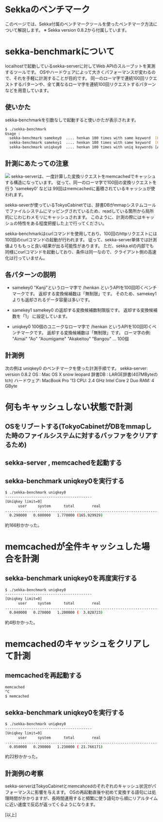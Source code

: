 # Sekkaのベンチマーク
このページでは、Sekka付属のベンチマークツールを使ったベンチマーク方法について解説します。
※ Sekka version 0.8.2から付属しています。

# sekka-benchmarkについて
localhostで起動しているsekka-serverに対してWeb APIのスループットを実測するツールです。
OSやハードウェアによって大きくパフォーマンスが変わるので、それを手軽に計測することが目的です。
同一のローマ字で連続100回リクエストするパターンや、全て異なるローマ字を連続100回リクエストするパターンなどを用意しています。

## 使いかた
sekka-benchmarkを引数なしで起動すると使いかたが表示されます。
```bash
$ ./sekka-benchmark 
Usage : 
  sekka-benchmark samekey0  .... henkan 100 times with same keyword  [Kanji]        (get N candidate)
  sekka-benchmark samekey1  .... henkan 100 times with same keyword  [Kanji]        (get 1 candidate)
  sekka-benchmark uniqkey0  .... henkan 100 times with uniq keywords [Aimai Ao ...] (get N candidate)
```

## 計測にあたっての注意
![](https://cacoo.com/diagrams/jzRPejte9jsbhbBp-6912B.png)
sekka-serverは、一度計算した変換リクエストをmemcachedでキャッシュする構造になっています。
従って、同一のローマ字で100回の変換リクエストを行う 'samekey0' などは 99回はmemcachedに蓄積されているキャッシュが使われます。

sekka-severが使っているTokyoCabinetでは、辞書DBがmmapシステムコールでファイルシステムにマッピングされているため、readしている箇所から局所的にじわじわメモリにキャッシュされます。
このように、計測の際にはキャッシュの特性をある程度把握した上で行ってください。

sekka-benchmarkはcurlコマンドを使用しており、100回のhttpリクエストには100回のcurlコマンドの起動が行われます。
従って、sekka-server単体では計測値よりももっと良い結果が出る可能性があります。
ただ、sekka.elの内部でも同様にcurlコマンドを起動しており、条件は同一なので、クライアント側の高速化は行っていません。

## 各パターンの説明

- samekey0
"Kanji"というローマ字で /henkan というAPIを100回叩くベンチマークです。
返却する変換候補数は「無制限」です。
そのため、samekey1よりも返却されるデータ容量は多いです。

- samekey1
samekey0 の返却する変換候補数制限版です。
返却する変換候補数を「1」 に設定しています。

- uniqkey0
100個のユニークなローマ字で /henkan というAPIを100回叩くベンチマークです。
返却する変換候補数は「無制限」です。
ローマ字の例:
 "Aimai" "Ao" "Aoumigame" "Akakeitou" "Bangou" ... 100個

## 計測例
次の例は uniqkey0 のベンチマークを使った計測手順です。
 sekka-server: version 0.8.2
 OS : Mac OS X snow leopard
 辞書DB : LARGE辞書(407MByteのtch)
 ハードウェア: MacBook Pro '13
 CPU: 2.4 GHz Intel Core 2 Duo
 RAM: 4 GByte

# 何もキャッシュしない状態で計測
## OSをリブートする(TokyoCabinetがDBをmmapした時のファイルシステムに対するバッファをクリアするため)
## sekka-server , memcachedを起動する
## sekka-benchmark uniqkey0を実行する
```bash
$ ./sekka-benchmark uniqkey0
----------------------------------------
[Uniqkey limit=0]
      user     system      total        real
....................................................................................................
  0.290000   0.600000   1.770000 (165.929929)
```
約166秒かかった。

# memcachedが全件キャッシュした場合を計測
## sekka-benchmark uniqkey0を再度実行する
```bash
$ ./sekka-benchmark uniqkey0
----------------------------------------
[Uniqkey limit=0]
      user     system      total        real
....................................................................................................
  0.040000   0.270000   1.200000 (  3.828723)
```
約4秒かかった。

# memcachedのキャッシュをクリアして計測
## memcachedを再起動する
```bash
memcached
^C
$ memcached
```

## sekka-benchmark uniqkey0を実行する
```bash
$ ./sekka-benchmark uniqkey0
----------------------------------------
[Uniqkey limit=0]
      user     system      total        real
....................................................................................................
  0.050000   0.290000   1.230000 ( 21.766171)
```
約22秒かかった。

## 計測例の考察
sekka-serverはTokyoCabinetとmemcahcedのそれぞれのキャッシュ状況がパフォーマンスに影響を与えます。
OSの再起動直後や初めて変換する語句には処理時間がかかりますが、長時間運用すると頻繁に使う語句から順にリアルタイムに近い速度で反応が返ってくるようになります。


[以上]
